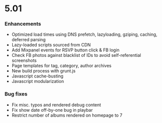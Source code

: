# 5.01

### Enhancements
- Optimized load times using DNS prefetch, lazyloading, gziping, caching, deferred parsing
- Lazy-loaded scripts sourced from CDN
- Add Mixpanel events for RSVP button click & FB login
- Check FB photos against blacklist of IDs to avoid self-referential screenshots
- Page templates for tag, category, author archives
- New build process with grunt.js
- Javascript cache-busting
- Javascript modularization

### Bug fixes
- Fix misc. typos and rendered debug content
- Fix show date off-by-one bug in playbar
- Restrict number of albums rendered on homepage to 7